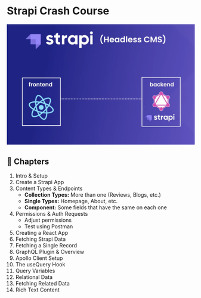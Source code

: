 # Strapi Crash Course

![Course Introduction](./images/course-intro.png)

## 📖 Chapters

1. Intro & Setup
1. Create a Strapi App
1. Content Types & Endpoints
   - **Collection Types:** More than one (Reviews, Blogs, etc.)
   - **Single Types:** Homepage, About, etc.
   - **Component:** Some fields that have the same on each one
1. Permissions & Auth Requests
   - Adjust permissions
   - Test using Postman
1. Creating a React App
1. Fetching Strapi Data
1. Fetching a Single Record
1. GraphQL Plugin & Overview
1. Apollo Client Setup
1. The useQuery Hook
1. Query Variables
1. Relational Data
1. Fetching Related Data
1. Rich Text Content
